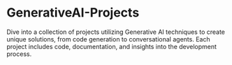 # GenerativeAI-Projects
Dive into a collection of projects utilizing Generative AI techniques to create unique solutions, from code generation to conversational agents. Each project includes code, documentation, and insights into the development process.
